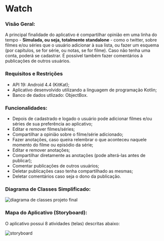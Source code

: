 # Watch

### Visão Geral:

A principal finalidade do aplicativo é compartilhar opinião em uma linha do tempo - **Simulada, ou seja, totalmente standalone** - como o twitter, sobre filmes e/ou séries que o usuário adicionar à sua lista, ou fazer um esquema (por capítulos, se for série, ou notas, se for filme). 
Caso não tenha uma conta, poderá se cadastrar. É possível também fazer comentários à publicações de outros usuários.

### Requisitos e Restrições
* API 19: Android 4.4 (KitKat);
* Aplicativo desenvolvido utilizando a linguagem de programação Kotlin;
* Banco de dados utlizado: ObjectBox.

### Funcionalidades:

* Depois de cadastrado e logado o usuário pode adicionar filmes e/ou séries de sua preferência ao aplicativo;
* Editar e remover filmes/séries;
* Compartilhar a opinião sobre o filme/série adicionado;
* Fazer anotações, caso queira relembrar o que aconteceu naquele momento do filme ou episódio da série;
* Editar e remover anotações;
* Compartilhar diretamente as anotações (pode alterá-las antes de publicar);
* Comentar publicações de outros usuários;
* Deletar publicações caso tenha compartilhado as mesmas;
* Deletar comentários caso seja o dono da publicação.

### Diagrama de Classes Simplificado:

![diagrama de classes projeto final](https://user-images.githubusercontent.com/16518399/52596527-a4888480-2e37-11e9-8d70-12863d5aa59a.png)

### Mapa do Aplicativo (Storyboard):
O aplicativo possui 8 atividades (telas) descritas abaixo:

![storyboard](https://user-images.githubusercontent.com/16518399/52604128-c6dacc00-2e50-11e9-9620-9ae692bfc1ea.png)
